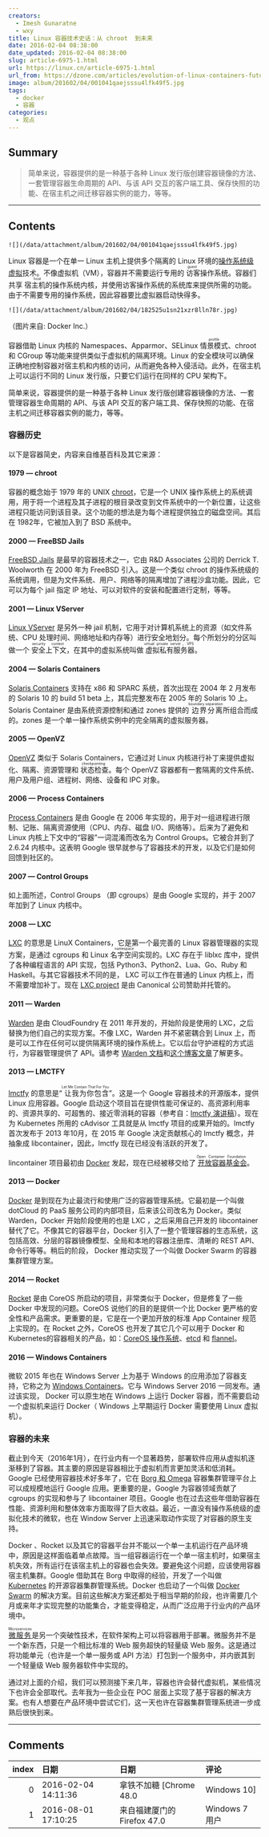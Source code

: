 ```yaml
---
creators:
  - Imesh Gunaratne
  - wxy
title: Linux 容器技术史话：从 chroot  到未来
date: 2016-02-04 08:38:00
date_updated: 2016-02-04 08:38:00
slug: article-6975-1.html
url: https://linux.cn/article-6975-1.html
url_from: https://dzone.com/articles/evolution-of-linux-containers-future
image: album/201602/04/001041qaejsssu4lfk49f5.jpg
tags:
  - docker
  - 容器
categories:
  - 观点
---
```


## Summary

> 简单来说，容器提供的是一种基于各种 Linux 发行版创建容器镜像的方法、一套管理容器生命周期的 API、与该 API 交互的客户端工具、保存快照的功能、在宿主机之间迁移容器实例的能力，等等。

***

<!-- more -->

## Contents

`![](/data/attachment/album/201602/04/001041qaejsssu4lfk49f5.jpg)`

Linux 容器是一个在单一 Linux 主机上提供多个隔离的 Linux 环境的[操作系统级虚拟](https://en.wikipedia.org/wiki/Operating-system-level_virtualization#IMPLEMENTATIONS)技术。不像虚拟机（VM），容器并不需要运行专用的<ruby> 访客 <rp>  （ </rp> <rt>  guest </rt> <rp>  ） </rp></ruby>操作系统。容器们共享<ruby> 宿主机的 <rp>  （ </rp> <rt>  host </rt> <rp>  ） </rp></ruby>操作系统内核，并使用访客操作系统的系统库来提供所需的功能。由于不需要专用的操作系统，因此容器要比虚拟器启动快得多。

`![](/data/attachment/album/201602/04/182525u1sn21xzr8lln78r.jpg)`

（图片来自: Docker Inc.）

容器借助 Linux 内核的 Namespaces、Apparmor、SELinux <ruby> 情景模式 <rp>  （ </rp> <rt>  profile </rt> <rp>  ） </rp></ruby>、chroot 和 CGroup 等功能来提供类似于虚拟机的隔离环境。Linux 的安全模块可以确保正确地控制容器对宿主机和内核的访问，从而避免各种入侵活动。此外，在宿主机上可以运行不同的 Linux 发行版，只要它们运行在同样的 CPU 架构下。

简单来说，容器提供的是一种基于各种 Linux 发行版创建容器镜像的方法、一套管理容器生命周期的 API、与该 API 交互的客户端工具、保存快照的功能、在宿主机之间迁移容器实例的能力，等等。

### 容器历史

以下是容器简史，内容来自维基百科及其它来源：

#### 1979 — chroot

容器的概念始于 1979 年的 UNIX [chroot](https://en.wikipedia.org/wiki/Chroot)，它是一个 UNIX 操作系统上的系统调用，用于将一个进程及其子进程的根目录改变到文件系统中的一个新位置，让这些进程只能访问到该目录。这个功能的想法是为每个进程提供独立的磁盘空间。其后在 1982年，它被加入到了 BSD 系统中。

#### 2000 — FreeBSD Jails

[FreeBSD Jails](https://en.wikipedia.org/wiki/FreeBSD_jail) 是最早的容器技术之一，它由 R&D Associates 公司的 Derrick T. Woolworth 在 2000 年为 FreeBSD 引入。这是一个类似 chroot 的操作系统级的系统调用，但是为文件系统、用户、网络等的隔离增加了进程沙盒功能。因此，它可以为每个 jail 指定 IP 地址、可以对软件的安装和配置进行定制，等等。

#### 2001 — Linux VServer

[Linux VServer](https://en.wikipedia.org/wiki/Linux-VServer) 是另外一种 jail 机制，它用于对计算机系统上的资源（如文件系统、CPU 处理时间、网络地址和内存等）进行安全地划分。每个所划分的分区叫做一个<ruby> 安全上下文 <rp>  （ </rp> <rt>  security context </rt> <rp>  ） </rp></ruby>，在其中的虚拟系统叫做<ruby> 虚拟私有服务器 <rp>  （ </rp> <rt>  virtual private server，VPS </rt> <rp>  ） </rp></ruby>。

#### 2004 — Solaris Containers

[Solaris Containers](https://en.wikipedia.org/wiki/Solaris_Containers) 支持在 x86 和 SPARC 系统，首次出现在 2004 年 2 月发布的 Solaris 10 的 build 51 beta 上，其后完整发布在 2005 年的 Solaris 10 上。 Solaris Container 是由系统资源控制和通过 zones 提供的<ruby> 边界分离 <rp>  （ </rp> <rt>  boundary separation </rt> <rp>  ） </rp></ruby>所组合而成的。zones 是一个单一操作系统实例中的完全隔离的虚拟服务器。

#### 2005 — OpenVZ

[OpenVZ](https://en.wikipedia.org/wiki/OpenVZ) 类似于 Solaris Containers，它通过对 Linux 内核进行补丁来提供虚拟化、隔离、资源管理和<ruby> 状态检查 <rp>  （ </rp> <rt>  checkpointing </rt> <rp>  ） </rp></ruby>。每个 OpenVZ 容器都有一套隔离的文件系统、用户及用户组、进程树、网络、设备和 IPC 对象。

#### 2006 — Process Containers

[Process Containers](https://en.wikipedia.org/wiki/Cgroups) 是由 Google 在 2006 年实现的，用于对一组进程进行限制、记账、隔离资源使用（CPU、内存、磁盘 I/O、网络等）。后来为了避免和 Linux 内核上下文中的“容器”一词混淆而改名为 Control Groups。它被合并到了 2.6.24 内核中。这表明 Google 很早就参与了容器技术的开发，以及它们是如何回馈到社区的。

#### 2007 — Control Groups

如上面所述，Control Groups （即 cgroups）是由 Google 实现的，并于 2007 年加到了 Linux 内核中。

#### 2008 — LXC

[LXC](https://en.wikipedia.org/wiki/LXC) 的意思是 LinuX Containers，它是第一个最完善的 Linux 容器管理器的实现方案，是通过 cgroups 和 Linux <ruby> 名字空间 <rp>  （ </rp> <rt>  namespace </rt> <rp>  ） </rp></ruby>实现的。LXC 存在于 liblxc 库中，提供了各种编程语言的 API 实现，包括 Python3、Python2、Lua、Go、Ruby 和 Haskell。与其它容器技术不同的是， LXC 可以工作在普通的 Linux 内核上，而不需要增加补丁。现在 [LXC project](https://linuxcontainers.org/lxc/introduction/) 是由 Canonical 公司赞助并托管的。

#### 2011 — Warden

[Warden](https://docs.cloudfoundry.org/concepts/architecture/warden.html) 是由 CloudFoundry 在 2011 年开发的，开始阶段是使用的 LXC，之后替换为他们自己的实现方案。不像 LXC，Warden 并不紧密耦合到 Linux 上，而是可以工作在任何可以提供隔离环境的操作系统上。它以后台守护进程的方式运行，为容器管理提供了 API。请参考 [Warden 文档](https://docs.cloudfoundry.org/concepts/architecture/warden.html)和[这个博客文章](http://blog.altoros.com/cloud-foundry-containers-warden-docker-garden.html)了解更多。

#### 2013 — LMCTFY

[lmctfy](https://github.com/google/lmctfy) 的意思是“<ruby> 让我为你包含 <rp>  （ </rp> <rt>  Let Me Contain That For You </rt> <rp>  ） </rp></ruby>”。这是一个 Google 容器技术的开源版本，提供 Linux 应用容器。Google 启动这个项目旨在提供性能可保证的、高资源利用率的、资源共享的、可超售的、接近零消耗的容器（参考自：[lmctfy 演讲稿](http://www.linuxplumbersconf.org/2013/ocw//system/presentations/1239/original/lmctfy%20(1).pdf)）。现在为 Kubernetes 所用的 cAdvisor 工具就是从 lmctfy 项目的成果开始的。lmctfy 首次发布于 2013 年10月，在 2015 年 Google 决定贡献核心的 lmctfy 概念，并抽象成 libcontainer，因此，lmctfy 现在已经没有活跃的开发了。

lincontainer 项目最初由 [Docker](https://github.com/docker/libcontainer) 发起，现在已经被移交给了<ruby> <a href="https://github.com/opencontainers/runc/tree/master/libcontainer">  开放容器基金会 </a> <rp>  （ </rp> <rt>  Open Container Foundation </rt> <rp>  ） </rp></ruby>。

#### 2013 — Docker

[Docker](https://en.wikipedia.org/wiki/Docker_(software)) 是到现在为止最流行和使用广泛的容器管理系统。它最初是一个叫做 dotCloud 的 PaaS 服务公司的内部项目，后来该公司改名为 Docker。类似 Warden，Docker 开始阶段使用的也是 LXC ，之后采用自己开发的 libcontainer 替代了它。不像其它的容器平台，Docker 引入了一整个管理容器的生态系统，这包括高效、分层的容器镜像模型、全局和本地的容器注册库、清晰的 REST API、命令行等等。稍后的阶段， Docker 推动实现了一个叫做 Docker Swarm 的容器集群管理方案。

#### 2014 — Rocket

[Rocket](https://coreos.com/blog/rocket/) 是由 CoreOS 所启动的项目，非常类似于 Docker，但是修复了一些 Docker 中发现的问题。CoreOS 说他们的目的是提供一个比 Docker 更严格的安全性和产品需求。更重要的是，它是在一个更加开放的标准 App Container 规范上实现的。在 Rocket 之外，CoreOS 也开发了其它几个可以用于 Docker 和 Kubernetes的容器相关的产品，如：[CoreOS 操作系统](https://en.wikipedia.org/wiki/CoreOS)、[etcd](https://coreos.com/etcd/) 和 [flannel](https://github.com/coreos/flannel)。

#### 2016 — Windows Containers

微软 2015 年也在 Windows Server 上为基于 Windows 的应用添加了容器支持，它称之为 [Windows Containers](https://msdn.microsoft.com/en-us/virtualization/windowscontainers/about/about_overview)。它与 Windows Server 2016 一同发布。通过该实现， Docker 可以原生地在 Windows 上运行 Docker 容器，而不需要启动一个虚拟机来运行 Docker（ Windows 上早期运行 Docker 需要使用 Linux 虚拟机）。

### 容器的未来

截止到今天（2016年1月），在行业内有一个显著趋势，部署软件应用从虚拟机逐渐移到了容器。其主要的原因是容器相比于虚拟机而言更加灵活和低消耗。Google 已经使用容器技术好多年了，它在 [Borg 和 Omega](http://static.googleusercontent.com/media/research.google.com/en//pubs/archive/43438.pdf) 容器集群管理平台上可以成规模地运行 Google 应用。更重要的是，Google 为容器领域贡献了 cgroups 的实现和参与了 libcontainer 项目。Google 也在过去这些年借助容器在性能、资源利用和整体效率方面取得了巨大收益。最近，一直没有操作系统级的虚拟化技术的微软，也在 Window Server 上迅速采取动作实现了对容器的原生支持。

Docker 、Rocket 以及其它的容器平台并不能以一个单一主机运行在产品环境中，原因是这样面临着单点故障。当一组容器运行在一个单一宿主机时，如果宿主机失效，所有运行在该宿主机上的容器也会失效。要避免这个问题，应该使用容器宿主机集群。Google 借助其在 Borg 中取得的经验，开发了一个叫做 [Kubernetes](http://kubernetes.io/) 的开源容器集群管理系统。Docker 也启动了一个叫做 [Docker Swarm](https://docs.docker.com/swarm/) 的解决方案。目前这些解决方案还都处于相当早期的阶段，也许需要几个月或来年才实现完整的功能集合，才能变得稳定，从而广泛应用于行业内的产品环境中。

<ruby> <a href="http://martinfowler.com/articles/microservices.html">  微服务 </a> <rp>  （ </rp> <rt>  Microservices </rt> <rp>  ） </rp></ruby>是另一个突破性技术，在软件架构上可以将容器用于部署。微服务并不是一个新东西，只是一个相比标准的 Web 服务超快的轻量级 Web 服务。这是通过将功能单元（也许是一个单一服务或 API 方法）打包到一个服务中，并内嵌其到一个轻量级 Web 服务器软件中实现的。

通过对上面的介绍，我们可以预测接下来几年，容器也许会替代虚拟机，某些情况下也许会全部取代。去年我为一些企业在 POC 层面上实现了基于容器的解决方案。也有人想要在产品环境中尝试它们，这一天也许在容器集群管理系统进一步成熟后很快到来。

***

## Comments

|   index | 日期                | 日期                                       | 评论         |
|--------:|:--------------------|:-------------------------------------------|:-------------|
|       0 | 2016-02-04 14:11:36 | 拿铁不加糖 [Chrome 48.0|Windows 10]        | 趋势很明显。 |
|       1 | 2016-08-01 17:10:25 | 来自福建厦门的 Firefox 47.0|Windows 7 用户 | 趋势很明显   |
